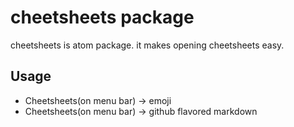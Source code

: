 # cheetsheets package

cheetsheets is atom package.
it makes opening cheetsheets easy.

## Usage
- Cheetsheets(on menu bar) -> emoji
- Cheetsheets(on menu bar) -> github flavored markdown
